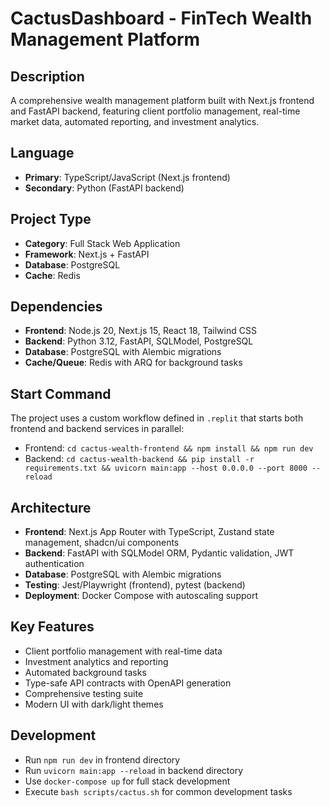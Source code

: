 # CactusDashboard - FinTech Wealth Management Platform

## Description
A comprehensive wealth management platform built with Next.js frontend and FastAPI backend, featuring client portfolio management, real-time market data, automated reporting, and investment analytics.

## Language
- **Primary**: TypeScript/JavaScript (Next.js frontend)
- **Secondary**: Python (FastAPI backend)

## Project Type
- **Category**: Full Stack Web Application
- **Framework**: Next.js + FastAPI
- **Database**: PostgreSQL
- **Cache**: Redis

## Dependencies
- **Frontend**: Node.js 20, Next.js 15, React 18, Tailwind CSS
- **Backend**: Python 3.12, FastAPI, SQLModel, PostgreSQL
- **Database**: PostgreSQL with Alembic migrations
- **Cache/Queue**: Redis with ARQ for background tasks

## Start Command
The project uses a custom workflow defined in `.replit` that starts both frontend and backend services in parallel:
- Frontend: `cd cactus-wealth-frontend && npm install && npm run dev`
- Backend: `cd cactus-wealth-backend && pip install -r requirements.txt && uvicorn main:app --host 0.0.0.0 --port 8000 --reload`

## Architecture
- **Frontend**: Next.js App Router with TypeScript, Zustand state management, shadcn/ui components
- **Backend**: FastAPI with SQLModel ORM, Pydantic validation, JWT authentication
- **Database**: PostgreSQL with Alembic migrations
- **Testing**: Jest/Playwright (frontend), pytest (backend)
- **Deployment**: Docker Compose with autoscaling support

## Key Features
- Client portfolio management with real-time data
- Investment analytics and reporting
- Automated background tasks
- Type-safe API contracts with OpenAPI generation
- Comprehensive testing suite
- Modern UI with dark/light themes

## Development
- Run `npm run dev` in frontend directory
- Run `uvicorn main:app --reload` in backend directory
- Use `docker-compose up` for full stack development
- Execute `bash scripts/cactus.sh` for common development tasks 